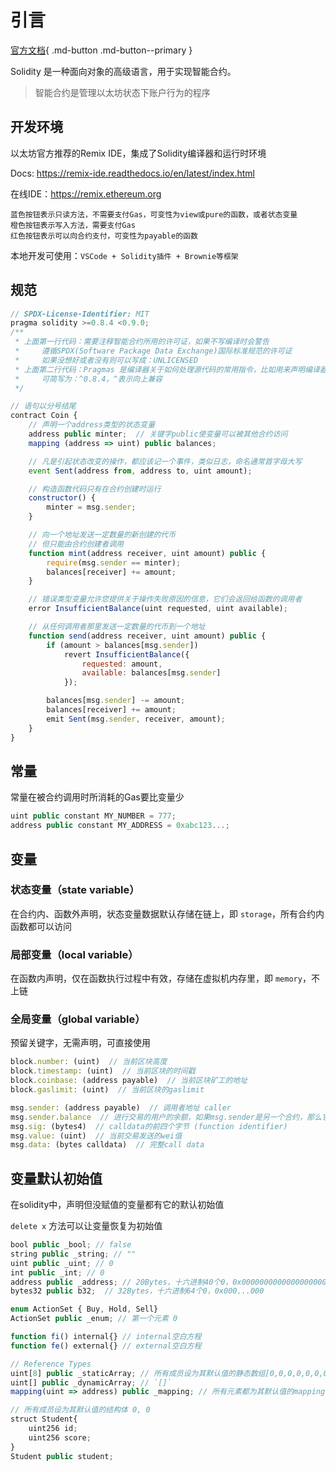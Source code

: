 # 引言

[官方文档](https://docs.soliditylang.org/en/latest/index.html){ .md-button .md-button--primary }

Solidity 是一种面向对象的高级语言，用于实现智能合约。

> 智能合约是管理以太坊状态下账户行为的程序

## 开发环境

以太坊官方推荐的Remix IDE，集成了Solidity编译器和运行时环境

Docs: <https://remix-ide.readthedocs.io/en/latest/index.html>

在线IDE：<https://remix.ethereum.org>

```Plain text
蓝色按钮表示只读方法，不需要支付Gas，可变性为view或pure的函数，或者状态变量
橙色按钮表示写入方法，需要支付Gas
红色按钮表示可以向合约支付，可变性为payable的函数
```

本地开发可使用：`VSCode + Solidity插件 + Brownie等框架`

## 规范

```js
// SPDX-License-Identifier: MIT
pragma solidity >=0.8.4 <0.9.0;
/**
 * 上面第一行代码：需要注释智能合约所用的许可证，如果不写编译时会警告
 *     遵循SPDX(Software Package Data Exchange)国际标准规范的许可证
 *     如果没想好或者没有则可以写成：UNLICENSED
 * 上面第二行代码：Pragmas 是编译器关于如何处理源代码的常用指令，比如用来声明编译器版本
 *     可简写为：^0.8.4，^表示向上兼容
 */

// 语句以分号结尾
contract Coin {
    // 声明一个address类型的状态变量
    address public minter;  // 关键字public使变量可以被其他合约访问
    mapping (address => uint) public balances;

    // 凡是引起状态改变的操作，都应该记一个事件，类似日志，命名通常首字母大写
    event Sent(address from, address to, uint amount);

    // 构造函数代码只有在合约创建时运行
    constructor() {
        minter = msg.sender;
    }

    // 向一个地址发送一定数量的新创建的代币
    // 但只能由合约创建者调用
    function mint(address receiver, uint amount) public {
        require(msg.sender == minter);
        balances[receiver] += amount;
    }

    // 错误类型变量允许您提供关于操作失败原因的信息，它们会返回给函数的调用者
    error InsufficientBalance(uint requested, uint available);

    // 从任何调用者那里发送一定数量的代币到一个地址
    function send(address receiver, uint amount) public {
        if (amount > balances[msg.sender])
            revert InsufficientBalance({
                requested: amount,
                available: balances[msg.sender]
            });

        balances[msg.sender] -= amount;
        balances[receiver] += amount;
        emit Sent(msg.sender, receiver, amount);
    }
}
```

## 常量

常量在被合约调用时所消耗的Gas要比变量少

```js
uint public constant MY_NUMBER = 777;
address public constant MY_ADDRESS = 0xabc123...;
```

## 变量

### 状态变量（state variable）

在合约内、函数外声明，状态变量数据默认存储在链上，即 `storage`，所有合约内函数都可以访问

### 局部变量（local variable）

在函数内声明，仅在函数执行过程中有效，存储在虚拟机内存里，即 `memory`，不上链

### 全局变量（global variable）

预留关键字，无需声明，可直接使用

```js
block.number: (uint)  // 当前区块高度
block.timestamp: (uint)  // 当前区块的时间戳
block.coinbase: (address payable)  // 当前区块矿工的地址
block.gaslimit: (uint)  // 当前区块的gaslimit

msg.sender: (address payable)  // 调用者地址 caller
msg.sender.balance  // 进行交易的用户的余额，如果msg.sender是另一个合约，那么它是另一个合约的余额
msg.sig: (bytes4)  // calldata的前四个字节 (function identifier)
msg.value: (uint)  // 当前交易发送的wei值
msg.data: (bytes calldata)  // 完整call data
```

## 变量默认初始值

在solidity中，声明但没赋值的变量都有它的默认初始值

`delete x` 方法可以让变量恢复为初始值

```js
bool public _bool; // false
string public _string; // ""
uint public _uint; // 0
int public _int; // 0
address public _address; // 20Bytes，十六进制40个0，0x0000000000000000000000000000000000000000
bytes32 public b32;  // 32Bytes，十六进制64个0，0x000...000

enum ActionSet { Buy, Hold, Sell}
ActionSet public _enum; // 第一个元素 0

function fi() internal{} // internal空白方程
function fe() external{} // external空白方程

// Reference Types
uint[8] public _staticArray; // 所有成员设为其默认值的静态数组[0,0,0,0,0,0,0,0]
uint[] public _dynamicArray; // `[]`
mapping(uint => address) public _mapping; // 所有元素都为其默认值的mapping

// 所有成员设为其默认值的结构体 0, 0
struct Student{
    uint256 id;
    uint256 score; 
}
Student public student;
```
